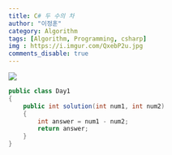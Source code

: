 ```yaml
---
title: C# 두 수의 차
author: "이정훈"
category: Algorithm
tags: [Algorithm, Programming, csharp]
img : https://i.imgur.com/QxebP2u.jpg
comments_disable: true
---
```


![](https://i.imgur.com/QxebP2u.jpg)

```csharp
public class Day1  
{  
	public int solution(int num1, int num2)  
	{  
		int answer = num1 - num2;  
		return answer;  
	}  
}
```

